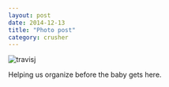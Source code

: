 ```yaml
---
layout: post
date: 2014-12-13
title: "Photo post"
category: crusher
---
```

![travisj](/images/02e1dc57157178d5df158ff5dfc219a6a116b0c011d28caba2f5daca49174b8c.jpg)

Helping us organize before the baby gets here.
